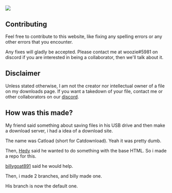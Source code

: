 # ![](https://raw.githubusercontent.com/woozier/woogedownload/wooz/img/logo.png)
## Contributing

Feel free to contribute to this website, like fixing any spelling errors or any other errors that you encounter. 

Any fixes will gladly be accepted. Please contact me at woozie#5981 on discord if you are interested in being a collaborator, then we'll talk about it.

## Disclaimer

Unless stated otherwise, I am not the creator nor intellectual owner of a file on my downloads page. If you want a takedown of your file, contact me or other collaborators on our [discord](https://discord.gg/ekgkWewQxa).

## How was this made?
My friend said something about saving files in his USB drive and then make a download server, i had a idea of a download site.

The name was Catload (short for Catdownload). Yeah it was pretty dumb.

Then, [Hedy](https://github.com/Hedy88) said he wanted to do something with the base HTML. So i made a repo for this.

[billygoat891](https://github.com/billygoat891) said he would help.

Then, i made 2 branches, and billy made one.

His branch is now the default one.
